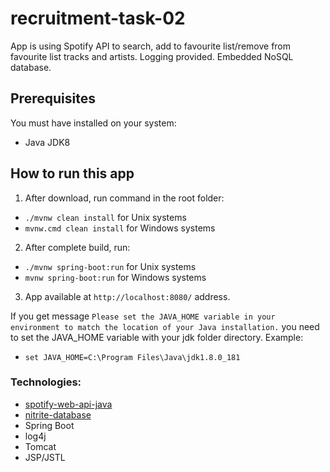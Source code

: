 # recruitment-task-02
App is using Spotify API to search, add to favourite list/remove from favourite list tracks and artists. Logging provided. Embedded NoSQL database.
## Prerequisites
You must have installed on your system:
* Java JDK8
## How to run this app
1. After download, run command in the root folder:
* `./mvnw clean install` for Unix systems
* `mvnw.cmd clean install` for Windows systems
2. After complete build, run:
* `./mvnw spring-boot:run` for Unix systems
* `mvnw spring-boot:run` for Windows systems

3. App available at `http://localhost:8080/` address.
 
If you get message `Please set the JAVA_HOME variable in your environment to match the location of your Java installation.`
you need to set the JAVA_HOME variable with your jdk folder directory.
Example:
* `set JAVA_HOME=C:\Program Files\Java\jdk1.8.0_181`

### Technologies:
* [spotify-web-api-java](https://github.com/thelinmichael/spotify-web-api-java) 
* [nitrite-database](https://github.com/dizitart/nitrite-database)
* Spring Boot
* log4j
* Tomcat
* JSP/JSTL
